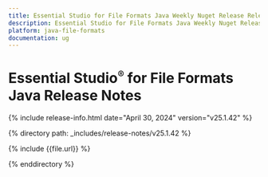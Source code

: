 ```yaml
---
title: Essential Studio for File Formats Java Weekly Nuget Release Release Notes  
description: Essential Studio for File Formats Java Weekly Nuget Release Release Notes  
platform: java-file-formats
documentation: ug
---
```


# Essential Studio<sup style="font-size:70%">&reg;</sup> for File Formats Java Release Notes  

{% include release-info.html date="April 30, 2024"  version="v25.1.42" %} 

{% directory path: _includes/release-notes/v25.1.42 %}

{% include {{file.url}} %}

{% enddirectory %}




